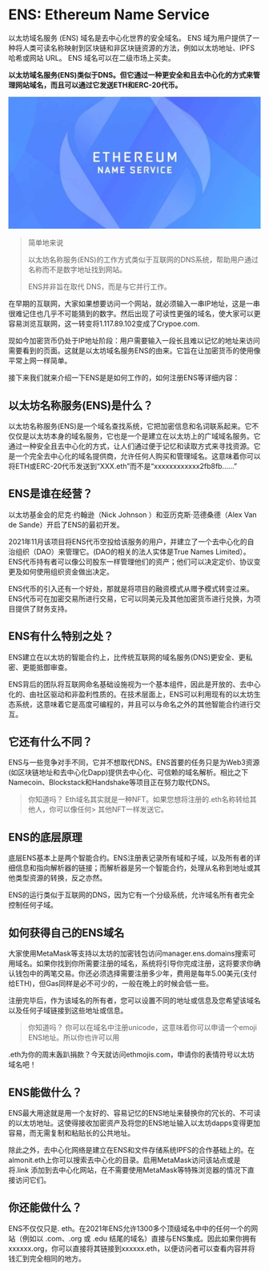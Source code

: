 # ENS: Ethereum Name Service


以太坊域名服务 (ENS) 域名是去中心化世界的安全域名。 ENS 域为用户提供了一种将人类可读名称映射到区块链和非区块链资源的方法，例如以太坊地址、IPFS 哈希或网站 URL。 ENS 域名可以在二级市场上买卖。

**以太坊域名服务(ENS)类似于DNS。但它通过一种更安全和且去中心化的方式来管理网站域名，而且可以通过它发送ETH和ERC-20代币。**

![ENS: Ethereum Name Service](ensinfo.jpeg)

> 简单地来说
>
> 以太坊名称服务(ENS)的工作方式类似于互联网的DNS系统，帮助用户通过名称而不是数字地址找到网站。
>
> ENS并非旨在取代 DNS，而是与它并行工作。


在早期的互联网，大家如果想要访问一个网站，就必须输入一串IP地址，这是一串很难记住也几乎不可能猜到的数字。然后出现了可读性更强的域名，使大家可以更容易浏览互联网，这一转变将1.117.89.102变成了Crypoe.com.

现如今加密货币仍处于IP地址阶段：用户需要输入一段长且难以记忆的地址来访问需要看到的页面。这就是以太坊域名服务ENS的由来。它旨在让加密货币的使用像平常上网一样简单。

接下来我们就来介绍一下ENS是是如何工作的，如何注册ENS等详细内容：


## 以太坊名称服务(ENS)是什么？

以太坊名称服务(ENS)是一个域名查找系统，它把加密信息和名词联系起来。它不仅仅是以太坊本身的域名服务，它也是一个是建立在以太坊上的广域域名服务。它通过一种安全且去中心化的方式，让人们通过便于记忆和读取方式来寻找资源。它是一个完全去中心化的域名提供商，允许任何人购买和管理域名。这意味着你可以将ETH或ERC-20代币发送到“XXX.eth”而不是“xxxxxxxxxxxx2fb8fb……”


## ENS是谁在经营？

以太坊基金会的尼克·约翰逊（Nick Johnson ）和亚历克斯·范德桑德（Alex Van de Sande）开启了ENS的最初开发。


2021年11月该项目将ENS代币空投给该服务的用户，并建立了一个去中心化的自治组织（DAO）来管理它。(DAO的相关的法人实体是True Names Limited）。ENS代币持有者可以像公司股东一样管理他们的资产；他们可以决定定价、协议变更及如何使用组织资金做出决定。

ENS代币的引入还有一个好处，那就是将项目的融资模式从赠予模式转变过来。ENS代币可在加密交易所进行交易，它可以同美元及其他加密货币进行兑换，为项目提供了财务支持。

## ENS有什么特别之处？
ENS建立在以太坊的智能合约上，比传统互联网的域名服务(DNS)更安全、更私密、更能抵御审查。

ENS背后的团队将互联网命名基础设施视为一个基本组件，因此是开放的、去中心化的、由社区驱动和非盈利性质的。在技术层面上，ENS可以利用现有的以太坊生态系统，这意味着它是高度可编程的，并且可以与命名之外的其他智能合约进行交互。

## 它还有什么不同？
ENS与一些竞争对手不同，它并不想取代DNS。ENS首要的任务只是为Web3资源(如区块链地址和去中心化Dapp)提供去中心化、可信赖的域名解析。相比之下Namecoin、Blockstack和Handshake等项目正在努力取代DNS。

> 你知道吗？
> Eth域名其实就是一种NFT。如果您想将注册的.eth名称转给其他人，你可以像任何> 其他NFT一样发送它。

## ENS的底层原理
底层ENS基本上是两个智能合约。ENS注册表记录所有域和子域，以及所有者的详细信息和指向解析器的链接；而解析器是另一个智能合约，处理从名称到地址或其他类型资源的转换，反之亦然。

ENS的运行类似于互联网的DNS，因为它有一个分级系统，允许域名所有者完全控制任何子域。

## 如何获得自己的ENS域名
大家使用MetaMask等支持以太坊的加密钱包访问manager.ens.domains搜索可用域名。如果你找到你所需要注册的域名，系统将引导你完成注册，这将要求你确认钱包中的两笔交易。你还必须选择需要注册多少年，费用是每年5.00美元(支付给ETH)，但Gas同样是必不可少的，一般在晚上的时候会低一些。

注册完毕后，作为该域名的所有者，您可以设置不同的地址或信息及您希望该域名以及任何子域链接到这些地址或信息。

> 你知道吗？
> 你可以在域名中注册unicode，这意味着你可以申请一个emoji ENS地址。所以你也许可以用

.eth为你的周末轰趴捐款？今天就访问ethmojis.com，申请你的表情符号以太坊域名吧！

## ENS能做什么？
ENS最大用途就是用一个友好的、容易记忆的ENS地址来替换你的冗长的、不可读的以太坊地址。这使得接收加密资产及将您的ENS地址输入以太坊dapps变得更加容易，而无需复制和粘贴长的公共地址。

除此之外，去中心化网络是建立在ENS和文件存储系统IPFS的合作基础上的。在almonit.eth上你可以搜索去中心化的目录。启用MetaMask访问该站点或是将.link 添加到去中心化网站，在不需要使用MetaMask等特殊浏览器的情况下直接访问它们。

## 你还能做什么？
ENS不仅仅只是. eth。在2021年ENS允许1300多个顶级域名中中的任何一个的网站（例如以 .com、.org 或 .edu 结尾的域名）直接与ENS集成。因此如果你拥有xxxxxx.org，你可以直接将其链接到xxxxxx.eth，以便访问者可以查看内容并将钱汇到完全相同的地方。
